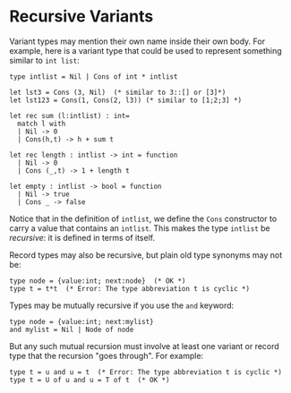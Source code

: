 # Recursive Variants

Variant types may mention their own name inside their own body.
For example, here is a variant type that could be used to represent
something similar to `int list`:
```
type intlist = Nil | Cons of int * intlist

let lst3 = Cons (3, Nil)  (* similar to 3::[] or [3]*)
let lst123 = Cons(1, Cons(2, l3)) (* similar to [1;2;3] *)

let rec sum (l:intlist) : int=
  match l with
  | Nil -> 0
  | Cons(h,t) -> h + sum t

let rec length : intlist -> int = function
  | Nil -> 0
  | Cons (_,t) -> 1 + length t

let empty : intlist -> bool = function
  | Nil -> true
  | Cons _ -> false
```
Notice that in the definition of `intlist`, we define the `Cons`
constructor to carry a value that contains an `intlist`.  This makes
the type `intlist` be *recursive*: it is defined in terms of itself.

Record types may also be recursive, but plain old type synonyms may not be:
```
type node = {value:int; next:node}  (* OK *)
type t = t*t  (* Error: The type abbreviation t is cyclic *)
```

Types may be mutually recursive if you use the `and` keyword:
```
type node = {value:int; next:mylist}
and mylist = Nil | Node of node
```
But any such mutual recursion must involve at least one variant or record type
that the recursion "goes through".  For example:
```
type t = u and u = t  (* Error: The type abbreviation t is cyclic *)
type t = U of u and u = T of t  (* OK *)
```